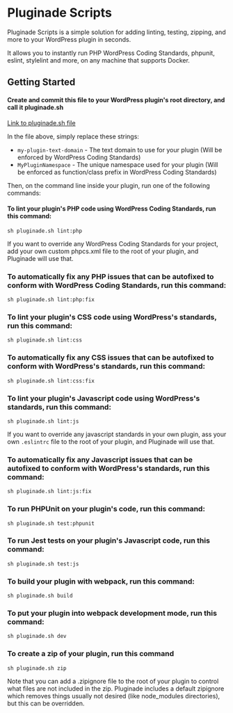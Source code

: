 # Pluginade Scripts
Pluginade Scripts is a simple solution for adding linting, testing, zipping, and more to your WordPress plugin in seconds.

It allows you to instantly run PHP WordPress Coding Standards, phpunit, eslint, stylelint and more, on any machine that supports Docker.

## Getting Started

#### Create and commit this file to your WordPress plugin's root directory, and call it pluginade.sh
[Link to pluginade.sh file](https://raw.githubusercontent.com/pluginade/pluginade/docker/pluginade.sh)

In the file above, simply replace these strings:

- `my-plugin-text-domain` - The text domain to use for your plugin (Will be enforced by WordPress Coding Standards)
- `MyPluginNamespace` - The unique namespace used for your plugin (Will be enforced as function/class prefix in WordPress Coding Standards)

Then, on the command line inside your plugin, run one of the following commands:

#### To lint your plugin's PHP code using WordPress Coding Standards, run this command:
`sh pluginade.sh lint:php`

If you want to override any WordPress Coding Standards for your project, add your own custom phpcs.xml file to the root of your plugin, and Pluginade will use that.

### To automatically fix any PHP issues that can be autofixed to conform with WordPress Coding Standards, run this command:
`sh pluginade.sh lint:php:fix`

### To lint your plugin's CSS code using WordPress's standards, run this command:
`sh pluginade.sh lint:css`

### To automatically fix any CSS issues that can be autofixed to conform with WordPress's standards, run this command:
`sh pluginade.sh lint:css:fix`

### To lint your plugin's Javascript code using WordPress's standards, run this command:
`sh pluginade.sh lint:js`

If you want to override any javascript standards in your own plugin, ass your own `.eslintrc` file to the root of your plugin, and Pluginade will use that.

### To automatically fix any Javascript issues that can be autofixed to conform with WordPress's standards, run this command:
`sh pluginade.sh lint:js:fix`

### To run PHPUnit on your plugin's code, run this command:
`sh pluginade.sh test:phpunit`

### To run Jest tests on your plugin's Javascript code, run this command:
`sh pluginade.sh test:js`

### To build your plugin with webpack, run this command:
`sh pluginade.sh build`

### To put your plugin into webpack development mode, run this command:
`sh pluginade.sh dev`

### To create a zip of your plugin, run this command
`sh pluginade.sh zip`

Note that you can add a .zipignore file to the root of your plugin to control what files are not included in the zip. Pluginade includes a default zipignore which removes things usually not desired (like node_modules directories), but this can be overridden.